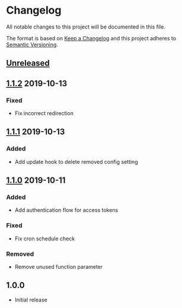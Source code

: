 # Changelog

All notable changes to this project will be documented in this file.

The format is based on [Keep a Changelog](http://keepachangelog.com/en/1.0.0/)
and this project adheres to [Semantic Versioning](http://semver.org/spec/v2.0.0.html).

## [Unreleased]

## [1.1.2] 2019-10-13
### Fixed
- Fix incorrect redirection

## [1.1.1] 2019-10-13
### Added
- Add update hook to delete removed config setting

## [1.1.0] 2019-10-11
### Added
- Add authentication flow for access tokens

### Fixed
- Fix cron schedule check

### Removed
- Remove unused function parameter

## 1.0.0
- Initial release

[Unreleased]: https://bitbucket.org/projectcosmic/facebook_posts/branches/compare/HEAD..1.1.2
[1.1.2]: https://bitbucket.org/projectcosmic/facebook_posts/branches/compare/1.1.2..1.1.1
[1.1.1]: https://bitbucket.org/projectcosmic/facebook_posts/branches/compare/1.1.1..1.1.0
[1.1.0]: https://bitbucket.org/projectcosmic/facebook_posts/branches/compare/1.1.0..1.0.0
